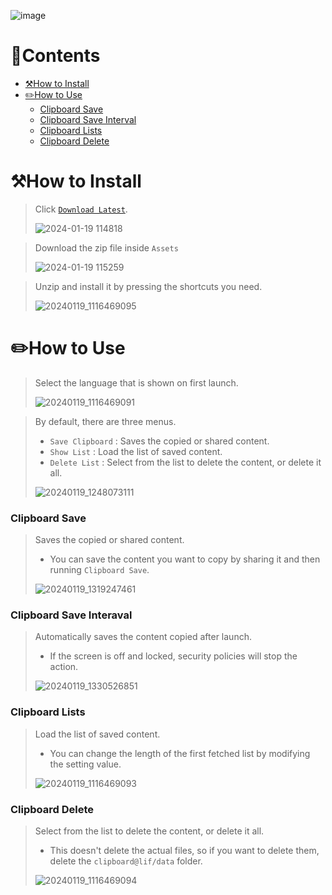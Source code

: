 ![image](https://user-images.githubusercontent.com/66173558/225175694-1491bf36-02d5-4ed2-9c7b-739e02e8857a.png)


# 📝Contents
- [⚒️How to Install](#%EF%B8%8FHow-to-Install)
- [✏️How to Use](#%EF%B8%8FHow-to-Use)
  - [Clipboard Save](#Clipboard-Save)
  - [Clipboard Save Interval](#Clipboard-Save-Interval)
  - [Clipboard Lists](#Clipboard-Lists)
  - [Clipboard Delete](#Clipboard-Delete)



# ⚒️How to Install

> Click [`Download Latest`](https://github.com/Clipboard-Manager/Clipboard-Manager/releases/latest).
>
> ![2024-01-19 114818](https://github.com/otlus/Clipboard-Manager/assets/66173558/5e1a2689-87d2-44d7-9996-5b3f5b8fe8ee)

> Download the zip file inside `Assets`
> 
> ![2024-01-19 115259](https://github.com/otlus/Clipboard-Manager/assets/66173558/3d3a3ebf-b56d-4d4c-abd5-1ab786614e22)

> Unzip and install it by pressing the shortcuts you need.
> 
> ![20240119_1116469095](https://github.com/otlus/Clipboard-Manager/assets/66173558/cb6fcf0c-80ab-49fc-8be6-1aedd0b88df1)


# ✏️How to Use

> Select the language that is shown on first launch.
> 
> ![20240119_1116469091](https://github.com/otlus/Clipboard-Manager/assets/66173558/a0d6c81e-e078-4f9e-81da-55e43d764ef6)

> By default, there are three menus.
> - `Save Clipboard` : Saves the copied or shared content.
> - `Show List` : Load the list of saved content.
> - `Delete List` : Select from the list to delete the content, or delete it all.
> 
> ![20240119_1248073111](https://github.com/otlus/Clipboard-Manager/assets/66173558/d0030c5d-f7d5-4e58-97ff-70a35c3b9068)


### Clipboard Save

> Saves the copied or shared content.
> - You can save the content you want to copy by sharing it and then running `Clipboard Save`.
> 
> ![20240119_1319247461](https://github.com/otlus/Clipboard-Manager/assets/66173558/da614ce5-9566-4b2f-86d9-d963e692ac94)


### Clipboard Save Interaval

> Automatically saves the content copied after launch.
> - If the screen is off and locked, security policies will stop the action.
>
> ![20240119_1330526851](https://github.com/otlus/Clipboard-Manager/assets/66173558/9f9e14cb-4f61-4196-a48a-d7136a4d0e8a)


### Clipboard Lists

> Load the list of saved content.
> - You can change the length of the first fetched list by modifying the setting value.
> 
> ![20240119_1116469093](https://github.com/otlus/Clipboard-Manager/assets/66173558/d2667939-6deb-413c-9117-576f4f7d3d53)


### Clipboard Delete

> Select from the list to delete the content, or delete it all.
> - This doesn't delete the actual files, so if you want to delete them, delete the `clipboard@lif/data` folder.
> 
> ![20240119_1116469094](https://github.com/otlus/Clipboard-Manager/assets/66173558/5d96885c-8e11-409f-8a37-8d2092751061)
